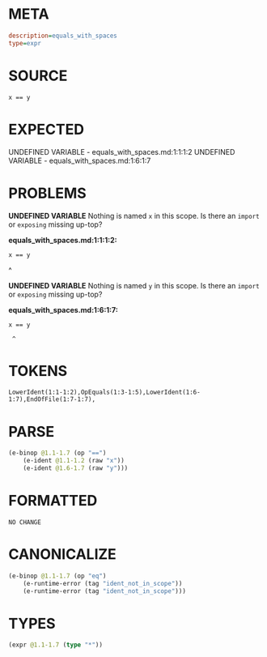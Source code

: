 # META
~~~ini
description=equals_with_spaces
type=expr
~~~
# SOURCE
~~~roc
x == y
~~~
# EXPECTED
UNDEFINED VARIABLE - equals_with_spaces.md:1:1:1:2
UNDEFINED VARIABLE - equals_with_spaces.md:1:6:1:7
# PROBLEMS
**UNDEFINED VARIABLE**
Nothing is named `x` in this scope.
Is there an `import` or `exposing` missing up-top?

**equals_with_spaces.md:1:1:1:2:**
```roc
x == y
```
^


**UNDEFINED VARIABLE**
Nothing is named `y` in this scope.
Is there an `import` or `exposing` missing up-top?

**equals_with_spaces.md:1:6:1:7:**
```roc
x == y
```
     ^


# TOKENS
~~~zig
LowerIdent(1:1-1:2),OpEquals(1:3-1:5),LowerIdent(1:6-1:7),EndOfFile(1:7-1:7),
~~~
# PARSE
~~~clojure
(e-binop @1.1-1.7 (op "==")
	(e-ident @1.1-1.2 (raw "x"))
	(e-ident @1.6-1.7 (raw "y")))
~~~
# FORMATTED
~~~roc
NO CHANGE
~~~
# CANONICALIZE
~~~clojure
(e-binop @1.1-1.7 (op "eq")
	(e-runtime-error (tag "ident_not_in_scope"))
	(e-runtime-error (tag "ident_not_in_scope")))
~~~
# TYPES
~~~clojure
(expr @1.1-1.7 (type "*"))
~~~
